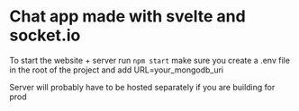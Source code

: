 # Chat app made with svelte and socket.io

To start the website + server run `npm start`
make sure you create a .env file in the root of the project and add URL=your_mongodb_uri

Server will probably have to be hosted separately if you are building for prod 
